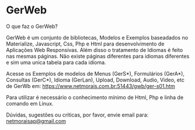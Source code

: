 # GerWeb
O que faz o GerWeb?

GerWeb é um conjunto de bibliotecas, Modelos e Exemplos baseadados no Materialize, Javascript, Css, Php e Html para desenvolvimento de Aplicações Web Responsivas.
Além disso o tratamento de Idiomas é feito nas mesmas páginas. Não existe páginas diferentes para idiomas diferentes e sim uma unica tabela para cada idioma.

Acesse os Exemplos de modelos de Menus (GerS*), Formulários (GerA*), Consultas (GerC*), Idioma (GerLan), Upload, Download, Audio, Video, etc de GerWb em: https://www.netmorais.com.br:51443/gwb/ger-s01.htm

Para utilizar é necessário o conhecimento mínimo de Html, Php e linha de comando em Linux.

Dúvidas, sugestões ou críticas, por favor, envie email para: netmoraisap@gmail.com
